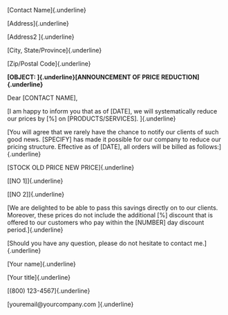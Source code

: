 [Contact Name]{.underline}

[Address]{.underline}

[Address2 ]{.underline}

[City, State/Province]{.underline}

[Zip/Postal Code]{.underline}

**[OBJECT: ]{.underline}[ANNOUNCEMENT OF PRICE REDUCTION]{.underline}**

Dear \[CONTACT NAME\],

[I am happy to inform you that as of \[DATE\], we will systematically
reduce our prices by \[%\] on \[PRODUCTS/SERVICES\]. ]{.underline}

[You will agree that we rarely have the chance to notify our clients of
such good news. \[SPECIFY\] has made it possible for our company to
reduce our pricing structure. Effective as of \[DATE\], all orders will
be billed as follows:]{.underline}

[STOCK OLD PRICE NEW PRICE]{.underline}

[\[NO 1\]]{.underline}

[\[NO 2\]]{.underline}

[We are delighted to be able to pass this savings directly on to our
clients. Moreover, these prices do not include the additional \[%\]
discount that is offered to our customers who pay within the \[NUMBER\]
day discount period.]{.underline}

[Should you have any question, please do not hesitate to contact
me.]{.underline}

[Your name]{.underline}

[Your title]{.underline}

[(800) 123-4567]{.underline}

[youremail\@yourcompany.com ]{.underline}
